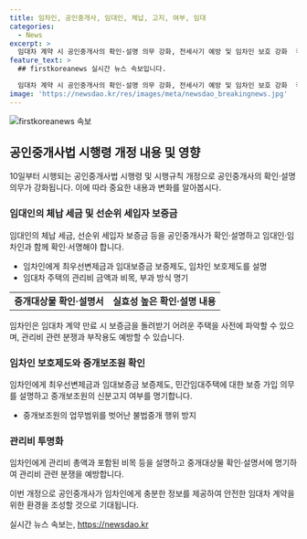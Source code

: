```yaml
---
title: 임차인, 공인중개사, 임대인, 체납, 고지, 여부, 임대
categories:
  - News
excerpt: >
  임대차 계약 시 공인중개사의 확인·설명 의무 강화, 전세사기 예방 및 임차인 보호 강화  국토교통부는 공인중개사법 시행령·시행규칙 개정으로 임대차 계약 시 공인중개사가 임차인과 함께 확인·서명하며 체납 세금, 관리비 등을 세부적으로 설명해야 한다고 밝혔다. 이를 통해 전세사기 예방과 임차인 보호를 위한 노력으로 평가되고 있다. 또한, 중개보조원의 신분고지와 관리비에 대한 명확한 설명으로 중개사업자의 불법행위와 관리비 분쟁을 방지할 것으로 전망된다.
feature_text: >
  ## firstkoreanews 실시간 뉴스 속보입니다.

  임대차 계약 시 공인중개사의 확인·설명 의무 강화, 전세사기 예방 및 임차인 보호 강화  국토교통부는 공인중개사법 시행령·시행규칙 개정으로 임대차 계약 시 공인중개사가 임차인과 함께 확인·서명하며 체납 세금, 관리비 등을 세부적으로 설명해야 한다고 밝혔다. 이를 통해 전세사기 예방과 임차인 보호를 위한 노력으로 평가되고 있다. 또한, 중개보조원의 신분고지와 관리비에 대한 명확한 설명으로 중개사업자의 불법행위와 관리비 분쟁을 방지할 것으로 전망된다.
image: 'https://newsdao.kr/res/images/meta/newsdao_breakingnews.jpg'
---
```


<p><img src="https://newsdao.kr/res/images/meta/newsdao_breakingnews.jpg" alt="firstkoreanews 속보" /></p>

<h2 data-ke-size="size26">공인중개사법 시행령 개정 내용 및 영향</h2>

<p data-ke-size="size16">10일부터 시행되는 공인중개사법 시행령 및 시행규칙 개정으로 공인중개사의 확인·설명 의무가 강화됩니다. 이에 따라 중요한 내용과 변화를 알아봅시다.</p>

<h3 data-ke-size="size24">임대인의 체납 세금 및 선순위 세입자 보증금</h3>

<p data-ke-size="size16">임대인의 체납 세금, 선순위 세입자 보증금 등을 공인중개사가 확인·설명하고 임대인·임차인과 함께 확인·서명해야 합니다.</p>

<ul>
  <li>임차인에게 최우선변제금과 임대보증금 보증제도, 임차인 보호제도를 설명</li>
  <li>임대차 주택의 관리비 금액과 비목, 부과 방식 명기</li>
</ul>

<table>
  <tr>
    <td style="text-align: center; height: 17px;"><b>중개대상물 확인·설명서</b></td>
    <td style="text-align: center; height: 17px;"><b>실효성 높은 확인·설명 내용</b></td>
  </tr>
</table>

<p data-ke-size="size16">임차인은 임대차 계약 만료 시 보증금을 돌려받기 어려운 주택을 사전에 파악할 수 있으며, 관리비 관련 분쟁과 부작용도 예방할 수 있습니다.</p>

<h3 data-ke-size="size24">임차인 보호제도와 중개보조원 확인</h3>

<p data-ke-size="size16">임차인에게 최우선변제금과 임대보증금 보증제도, 민간임대주택에 대한 보증 가입 의무를 설명하고 중개보조원의 신분고지 여부를 명기합니다.</p>

<ul>
  <li>중개보조원의 업무범위를 벗어난 불법중개 행위 방지</li>
</ul>

<h3 data-ke-size="size24">관리비 투명화</h3>

<p data-ke-size="size16">임차인에게 관리비 총액과 포함된 비목 등을 설명하고 중개대상물 확인·설명서에 명기하여 관리비 관련 분쟁을 예방합니다.</p>

<p data-ke-size="size16">이번 개정으로 공인중개사가 임차인에게 충분한 정보를 제공하여 안전한 임대차 계약을 위한 환경을 조성할 것으로 기대됩니다.</p>
실시간 뉴스 속보는, <a href="https://newsdao.kr" rel="dofollow">https://newsdao.kr</a>


